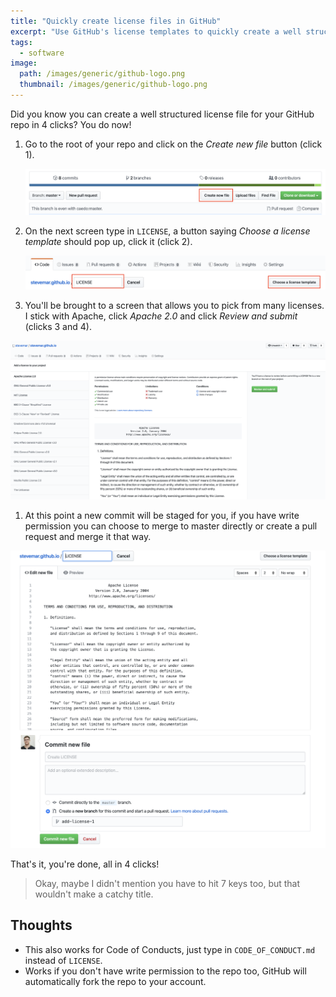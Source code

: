 ```yaml
---
title: "Quickly create license files in GitHub"
excerpt: "Use GitHub's license templates to quickly create a well structured license file in your repo."
tags:
  - software
image:
  path: /images/generic/github-logo.png
  thumbnail: /images/generic/github-logo.png
---
```


Did you know you can create a well structured license file for your GitHub repo in 4 clicks? You do now!

1. Go to the root of your repo and click on the _Create new file_ button (click 1).

   ![Create a new file](/images/create-github-license/create-new-file.png)

1. On the next screen type in `LICENSE`, a button saying _Choose a license template_ should pop up, click it (click 2).

   ![Write in "LICENSE"](/images/create-github-license/file-name-template.png)

1. You'll be brought to a screen that allows you to pick from many licenses. I stick with Apache, click _Apache 2.0_ and click _Review and submit_ (clicks 3 and 4).

  ![Choose your template](/images/create-github-license/choose-template.png)

1. At this point a new commit will be staged for you, if you have write permission you can choose to merge to master directly or create a pull request and merge it that way.

  ![Merge it](/images/create-github-license/new-pr.png)

That's it, you're done, all in 4 clicks!

> Okay, maybe I didn't mention you have to hit 7 keys too, but that wouldn't make a catchy title.

## Thoughts

* This also works for Code of Conducts, just type in `CODE_OF_CONDUCT.md` instead of `LICENSE`.
* Works if you don't have write permission to the repo too, GitHub will automatically fork the repo to your account.
